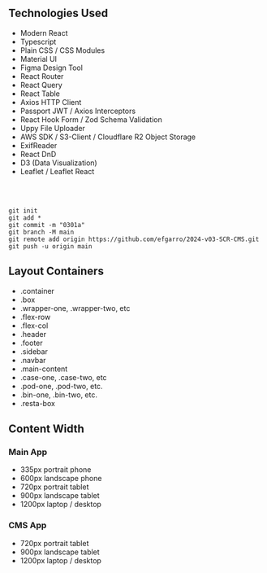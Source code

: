 ## Technologies Used

- Modern React
- Typescript
- Plain CSS / CSS Modules
- Material UI
- Figma Design Tool
- React Router
- React Query
- React Table
- Axios HTTP Client
- Passport JWT / Axios Interceptors
- React Hook Form / Zod Schema Validation
- Uppy File Uploader
- AWS SDK / S3-Client / Cloudflare R2 Object Storage
- ExifReader
- React DnD
- D3 (Data Visualization)
- Leaflet / Leaflet React

<br><br>

```
git init
git add *
git commit -m "0301a"
git branch -M main
git remote add origin https://github.com/efgarro/2024-v03-SCR-CMS.git
git push -u origin main
```

## Layout Containers

- .container
- .box
- .wrapper-one, .wrapper-two, etc
- .flex-row
- .flex-col
- .header
- .footer
- .sidebar
- .navbar
- .main-content
- .case-one, .case-two, etc
- .pod-one, .pod-two, etc.
- .bin-one, .bin-two, etc.
- .resta-box

## Content Width

### Main App

- 335px portrait phone
- 600px landscape phone
- 720px portrait tablet
- 900px landscape tablet
- 1200px laptop / desktop

### CMS App

- 720px portrait tablet
- 900px landscape tablet
- 1200px laptop / desktop
